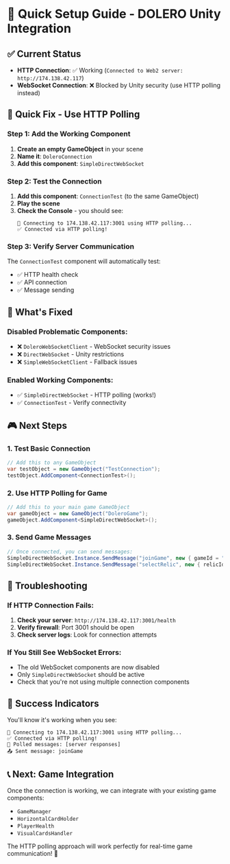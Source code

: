 # 🚀 Quick Setup Guide - DOLERO Unity Integration

## ✅ Current Status
- **HTTP Connection**: ✅ Working (`Connected to Web2 server: http://174.138.42.117`)
- **WebSocket Connection**: ❌ Blocked by Unity security (use HTTP polling instead)

## 🎯 Quick Fix - Use HTTP Polling

### Step 1: Add the Working Component
1. **Create an empty GameObject** in your scene
2. **Name it**: `DoleroConnection`
3. **Add this component**: `SimpleDirectWebSocket`

### Step 2: Test the Connection
1. **Add this component**: `ConnectionTest` (to the same GameObject)
2. **Play the scene**
3. **Check the Console** - you should see:
   ```
   📡 Connecting to 174.138.42.117:3001 using HTTP polling...
   ✅ Connected via HTTP polling!
   ```

### Step 3: Verify Server Communication
The `ConnectionTest` component will automatically test:
- ✅ HTTP health check
- ✅ API connection
- ✅ Message sending

## 🔧 What's Fixed

### Disabled Problematic Components:
- ❌ `DoleroWebSocketClient` - WebSocket security issues
- ❌ `DirectWebSocket` - Unity restrictions
- ❌ `SimpleWebSocketClient` - Fallback issues

### Enabled Working Components:
- ✅ `SimpleDirectWebSocket` - HTTP polling (works!)
- ✅ `ConnectionTest` - Verify connectivity

## 🎮 Next Steps

### 1. Test Basic Connection
```csharp
// Add this to any GameObject
var testObject = new GameObject("TestConnection");
testObject.AddComponent<ConnectionTest>();
```

### 2. Use HTTP Polling for Game
```csharp
// Add this to your main game GameObject
var gameObject = new GameObject("DoleroGame");
gameObject.AddComponent<SimpleDirectWebSocket>();
```

### 3. Send Game Messages
```csharp
// Once connected, you can send messages:
SimpleDirectWebSocket.Instance.SendMessage("joinGame", new { gameId = "test123" });
SimpleDirectWebSocket.Instance.SendMessage("selectRelic", new { relicId = 1 });
```

## 🐛 Troubleshooting

### If HTTP Connection Fails:
1. **Check your server**: `http://174.138.42.117:3001/health`
2. **Verify firewall**: Port 3001 should be open
3. **Check server logs**: Look for connection attempts

### If You Still See WebSocket Errors:
- The old WebSocket components are now disabled
- Only `SimpleDirectWebSocket` should be active
- Check that you're not using multiple connection components

## 🎉 Success Indicators

You'll know it's working when you see:
```
📡 Connecting to 174.138.42.117:3001 using HTTP polling...
✅ Connected via HTTP polling!
📨 Polled messages: [server responses]
📤 Sent message: joinGame
```

## 📞 Next: Game Integration

Once the connection is working, we can integrate with your existing game components:
- `GameManager`
- `HorizontalCardHolder` 
- `PlayerHealth`
- `VisualCardsHandler`

The HTTP polling approach will work perfectly for real-time game communication! 🚀
